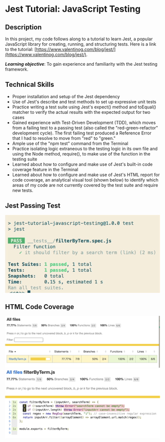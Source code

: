 # Jest Tutorial: JavaScript Testing

## Description

In this project, my code follows along to a tutorial to learn Jest, a popular JavaScript library for creating, running, and structuring tests. Here is a link to the tutorial: [https://www.valentinog.com/blog/jest/](https://www.valentinog.com/blog/jest/).

**_Learning objective_**: To gain experience and familiarity with the Jest testing framework.

## Technical Skills

- Proper installation and setup of the Jest dependency
- Use of Jest's describe and test methods to set up expressive unit tests
- Practice writing a test suite using Jest's expect() method and toEqual() matcher to verify the actual results with the expected output for two cases
- Gained experience with Test-Driven Development (TDD), which moves from a failing test to a passing test (also called the "red-green-refactor" development cycle). The first failing test produced a Reference Error that I had to resolve to move from "red" to "green."
- Ample use of the "npm test" command from the Terminal
- Practice isolating logic extraneous to the testing logic in its own file and using the Node method, require(), to make use of the function in the testing suite
- Learned about how to configure and make use of Jest's built-in code coverage feature in the Terminal
- Learned about how to configure and make use of Jest's HTML report for code coverage, an analytical visual tool (shown below) to identify which areas of my code are not currently covered by the test suite and require new tests.

## Jest Passing Test

![Jest Passing Test](./preview/Jest-passing-test.png)

## HTML Code Coverage

![HTML Code Coverage, Graphic 1](./preview/Jest-HTML-code-coverage.png)
![HTML Code Coverage, Graphic 2](./preview/Jest-HTML-code-coverage-2.png)
